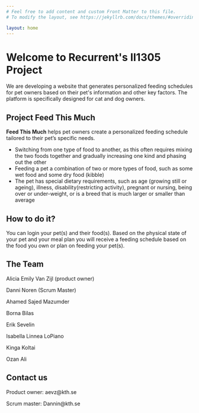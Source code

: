 ```yaml
---
# Feel free to add content and custom Front Matter to this file.
# To modify the layout, see https://jekyllrb.com/docs/themes/#overriding-theme-defaults

layout: home
---
```



# Welcome to Recurrent's II1305 Project
We are developing a website that generates personalized feeding schedules for pet owners based on their pet's information and other key factors. The platform is specifically designed for cat and dog owners.


## Project <strong>Feed This Much</strong>
<strong>Feed This Much</strong> helps pet owners create a personalized feeding schedule tailored to their pet’s specific needs.
<ul>
  <li>Switching from one type of food to another, as this often requires mixing the two foods together and gradually increasing one kind and phasing out the other</li>
  <li>Feeding a pet a combination of two or more types of food, such as some wet food and some dry
food (kibble)</li>
  <li>The pet has special dietary requirements, such as age (growing still or ageing), illness, disability(restricting activity), pregnant or nursing, being over or under-weight, or is a breed that is much larger or smaller than average</li>
</ul>

## How to do it?
You can login your pet(s) and their food(s). Based on the physical state of your pet and your meal plan you will receive a feeding schedule based on the food you own or plan on feeding your pet(s). 


## The Team
<p>Alicia Emily Van Zijl (product owner) </p>
<p>Danni Noren (Scrum Master) </p>
<p>Ahamed Sajed Mazumder </p>
<p>Borna Bilas </p>
<p>Erik Sevelin </p>
<p>Isabella Linnea LoPiano </p>
<p>Kinga Koltai</p>
<p>Ozan Ali</p>

## Contact us
<p>Product owner: aevz@kth.se </p>
<p>Scrum master: Dannin@kth.se</p>
